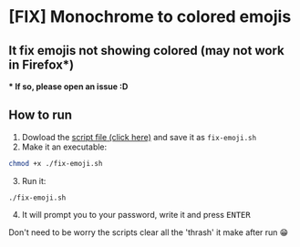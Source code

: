 # [FIX] Monochrome to colored emojis
## It fix emojis not showing colored (may not work in Firefox*)
**\* If so, please open an issue :D**

## How to run
  1. Dowload the [script file (click here)][shfile] and save it as `fix-emoji.sh`
  2. Make it an executable:
  ```sh
  chmod +x ./fix-emoji.sh
  ```
  3. Run it:
  ```
  ./fix-emoji.sh
  ```
  4. It will prompt you to your password, write it and press <kbd>ENTER</kbd>

Don't need to be worry the scripts clear all the 'thrash' it make after run :grin:

[shfile]: https://raw.githubusercontent.com/Pliavi/distros-tweaks-and-fixes/master/tweaks/general/fix-emojis/fix-emojis.sh